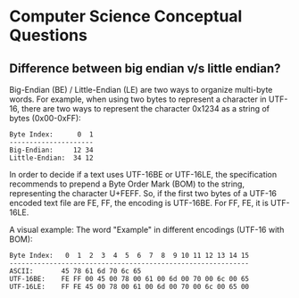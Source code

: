 # Computer Science Conceptual Questions

## Difference between big endian v/s little endian? 
Big-Endian (BE) / Little-Endian (LE) are two ways to organize multi-byte words. For example, when using two bytes to represent a character in UTF-16, there are two ways to represent the character 0x1234 as a string of bytes (0x00-0xFF):
```
Byte Index:      0  1
---------------------
Big-Endian:     12 34
Little-Endian:  34 12
```

In order to decide if a text uses UTF-16BE or UTF-16LE, the specification recommends to prepend a Byte Order Mark (BOM) to the string, representing the character U+FEFF. So, if the first two bytes of a UTF-16 encoded text file are FE, FF, the encoding is UTF-16BE. For FF, FE, it is UTF-16LE.

A visual example: The word "Example" in different encodings (UTF-16 with BOM):
```
Byte Index:   0  1  2  3  4  5  6  7  8  9 10 11 12 13 14 15
------------------------------------------------------------
ASCII:       45 78 61 6d 70 6c 65
UTF-16BE:    FE FF 00 45 00 78 00 61 00 6d 00 70 00 6c 00 65
UTF-16LE:    FF FE 45 00 78 00 61 00 6d 00 70 00 6c 00 65 00
```
